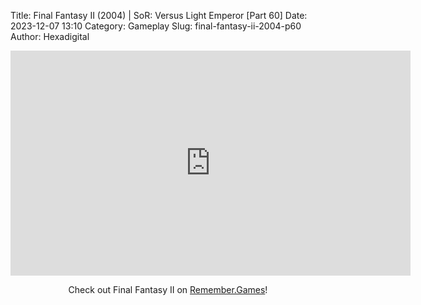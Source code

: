 Title: Final Fantasy II (2004) | SoR: Versus Light Emperor [Part 60]
Date: 2023-12-07 13:10
Category: Gameplay
Slug: final-fantasy-ii-2004-p60
Author: Hexadigital

<center><iframe src="https://www.youtube.com/embed/-Y7-F78SgcA?feature=oembed" allow="accelerometer; autoplay; encrypted-media; gyroscope; picture-in-picture" width="640" height="360" frameborder="0"></iframe>

Check out Final Fantasy II on [Remember.Games](https://remember.games/game/6866/final-fantasy-i-ii-dawn-of-souls/)!</center>